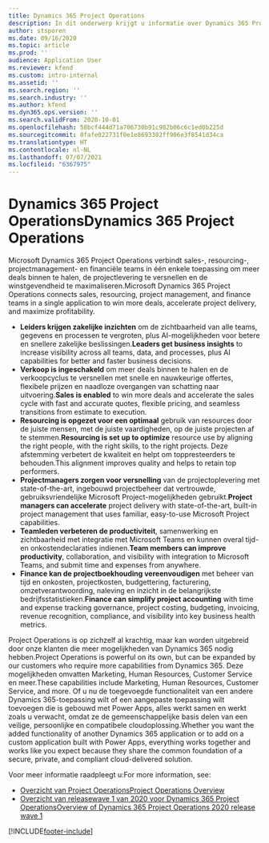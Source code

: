 ```yaml
---
title: Dynamics 365 Project Operations
description: In dit onderwerp krijgt u informatie over Dynamics 365 Project Operations.
author: stsporen
ms.date: 09/16/2020
ms.topic: article
ms.prod: ''
audience: Application User
ms.reviewer: kfend
ms.custom: intro-internal
ms.assetid: ''
ms.search.region: ''
ms.search.industry: ''
ms.author: kfend
ms.dyn365.ops.version: ''
ms.search.validFrom: 2020-10-01
ms.openlocfilehash: 58bcf444d71a706730b91c982b06c6c1ed0b225d
ms.sourcegitcommit: 0fafe022731f0e1e8693382ff906e3f8541d34ca
ms.translationtype: HT
ms.contentlocale: nl-NL
ms.lasthandoff: 07/07/2021
ms.locfileid: "6367975"
---
```

# <a name="dynamics-365-project-operations"></a><span data-ttu-id="fb16a-103">Dynamics 365 Project Operations</span><span class="sxs-lookup"><span data-stu-id="fb16a-103">Dynamics 365 Project Operations</span></span>

<span data-ttu-id="fb16a-104">Microsoft Dynamics 365 Project Operations verbindt sales-, resourcing-, projectmanagement- en financiële teams in één enkele toepassing om meer deals binnen te halen, de projectlevering te versnellen en de winstgevendheid te maximaliseren.</span><span class="sxs-lookup"><span data-stu-id="fb16a-104">Microsoft Dynamics 365 Project Operations connects sales, resourcing, project management, and finance teams in a single application to win more deals, accelerate project delivery, and maximize profitability.</span></span>

-   <span data-ttu-id="fb16a-105">**Leiders krijgen zakelijke inzichten** om de zichtbaarheid van alle teams, gegevens en processen te vergroten, plus AI-mogelijkheden voor betere en snellere zakelijke beslissingen.</span><span class="sxs-lookup"><span data-stu-id="fb16a-105">**Leaders get business insights** to increase visibility across all teams, data, and processes, plus AI capabilities for better and faster business decisions.</span></span>
-   <span data-ttu-id="fb16a-106">**Verkoop is ingeschakeld** om meer deals binnen te halen en de verkoopcyclus te versnellen met snelle en nauwkeurige offertes, flexibele prijzen en naadloze overgangen van schatting naar uitvoering.</span><span class="sxs-lookup"><span data-stu-id="fb16a-106">**Sales is enabled** to win more deals and accelerate the sales cycle with fast and accurate quotes, flexible pricing, and seamless transitions from estimate to execution.</span></span>
-   <span data-ttu-id="fb16a-107">**Resourcing is opgezet voor een optimaal** gebruik van resources door de juiste mensen, met de juiste vaardigheden, op de juiste projecten af te stemmen.</span><span class="sxs-lookup"><span data-stu-id="fb16a-107">**Resourcing is set up to optimize** resource use by aligning the right people, with the right skills, to the right projects.</span></span> <span data-ttu-id="fb16a-108">Deze afstemming verbetert de kwaliteit en helpt om toppresteerders te behouden.</span><span class="sxs-lookup"><span data-stu-id="fb16a-108">This alignment improves quality and helps to retain top performers.</span></span>
-   <span data-ttu-id="fb16a-109">**Projectmanagers zorgen voor versnelling** van de projectoplevering met state-of-the-art, ingebouwd projectbeheer dat vertrouwde, gebruiksvriendelijke Microsoft Project-mogelijkheden gebruikt.</span><span class="sxs-lookup"><span data-stu-id="fb16a-109">**Project managers can accelerate** project delivery with state-of-the-art, built-in project management that uses familiar, easy-to-use Microsoft Project capabilities.</span></span>
-   <span data-ttu-id="fb16a-110">**Teamleden verbeteren de productiviteit**, samenwerking en zichtbaarheid met integratie met Microsoft Teams en kunnen overal tijd- en onkostendeclaraties indienen.</span><span class="sxs-lookup"><span data-stu-id="fb16a-110">**Team members can improve productivity**, collaboration, and visibility with integration to Microsoft Teams, and submit time and expenses from anywhere.</span></span>
-   <span data-ttu-id="fb16a-111">**Finance kan de projectboekhouding vereenvoudigen** met beheer van tijd en onkosten, projectkosten, budgettering, facturering, omzetverantwoording, naleving en inzicht in de belangrijkste bedrijfsstatistieken.</span><span class="sxs-lookup"><span data-stu-id="fb16a-111">**Finance can simplify project accounting** with time and expense tracking governance, project costing, budgeting, invoicing, revenue recognition, compliance, and visibility into key business health metrics.</span></span>

<span data-ttu-id="fb16a-112">Project Operations is op zichzelf al krachtig, maar kan worden uitgebreid door onze klanten die meer mogelijkheden van Dynamics 365 nodig hebben.</span><span class="sxs-lookup"><span data-stu-id="fb16a-112">Project Operations is powerful on its own, but can be expanded by our customers who require more capabilities from Dynamics 365.</span></span> <span data-ttu-id="fb16a-113">Deze mogelijkheden omvatten Marketing, Human Resources, Customer Service en meer.</span><span class="sxs-lookup"><span data-stu-id="fb16a-113">These capabilities include Marketing, Human Resources, Customer Service, and more.</span></span> <span data-ttu-id="fb16a-114">Of u nu de toegevoegde functionaliteit van een andere Dynamics 365-toepassing wilt of een aangepaste toepassing wilt toevoegen die is gebouwd met Power Apps, alles werkt samen en werkt zoals u verwacht, omdat ze de gemeenschappelijke basis delen van een veilige, persoonlijke en compatibele cloudoplossing.</span><span class="sxs-lookup"><span data-stu-id="fb16a-114">Whether you want the added functionality of another Dynamics 365 application or to add on a custom application built with Power Apps, everything works together and works like you expect because they share the common foundation of a secure, private, and compliant cloud-delivered solution.</span></span>

<span data-ttu-id="fb16a-115">Voor meer informatie raadpleegt u:</span><span class="sxs-lookup"><span data-stu-id="fb16a-115">For more information, see:</span></span>

- [<span data-ttu-id="fb16a-116">Overzicht van Project Operations</span><span class="sxs-lookup"><span data-stu-id="fb16a-116">Project Operations Overview</span></span>](https://dynamics.microsoft.com/en-us/project-operations/overview/)
- [<span data-ttu-id="fb16a-117">Overzicht van releasewave 1 van 2020 voor Dynamics 365 Project Operations</span><span class="sxs-lookup"><span data-stu-id="fb16a-117">Overview of Dynamics 365 Project Operations 2020 release wave 1</span></span>](/dynamics365-release-plan/2020wave1/dynamics365-project-operations/)



[!INCLUDE[footer-include](includes/footer-banner.md)]
